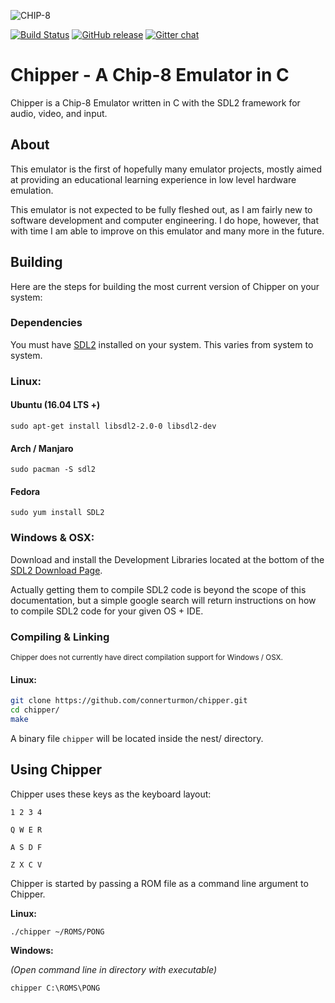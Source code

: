 ![CHIP-8](https://github.com/connerturmon/chipper/blob/master/resource/chip8.png)

[![Build Status](https://travis-ci.org/connerturmon/chipper.svg?branch=master)](https://travis-ci.org/connerturmon/chipper)
[![GitHub release](https://img.shields.io/github/release/connerturmon/chipper.svg)](https://github.com/connerturmon/chipper/releases/tag/v1.0)
[![Gitter chat](https://badges.gitter.im/connerturmon-chipper/Lobby.png)](https://gitter.im/connerturmon-chipper/Lobby)

# Chipper - A Chip-8 Emulator in C

Chipper is a Chip-8 Emulator written in C with the SDL2 framework for
audio, video, and input.

## About

This emulator is the first of hopefully many emulator
projects, mostly aimed at providing an educational learning experience in
low level hardware emulation.

This emulator is not expected to be fully fleshed out, as I am fairly new to software
development and computer engineering. I do hope, however, that with time I am
able to improve on this emulator and many more in the future.

## Building

Here are the steps for building the most current version of Chipper on your system:

### Dependencies

You must have [SDL2](https://www.libsdl.org/download-2.0.php) installed on 
your system. This varies from system to system.

### Linux:
#### Ubuntu (16.04 LTS +)
```
sudo apt-get install libsdl2-2.0-0 libsdl2-dev
```
#### Arch / Manjaro
```
sudo pacman -S sdl2
```
#### Fedora
```
sudo yum install SDL2
```

### Windows & OSX:
Download and install the Development Libraries located at the bottom of the [SDL2 Download Page](https://www.libsdl.org/download-2.0.php).

Actually getting them to compile SDL2 code is beyond the scope of this documentation, but a simple google search will return instructions on how to compile SDL2 code for your given OS + IDE.

### Compiling & Linking
<sup>Chipper does not currently have direct compilation support for Windows / OSX.</sup>
#### Linux:
```Bash
git clone https://github.com/connerturmon/chipper.git
cd chipper/
make
```
A binary file `chipper` will be located inside the nest/ directory.

## Using Chipper

Chipper uses these keys as the keyboard layout:

`1 2 3 4`

`Q W E R`

`A S D F`

`Z X C V`

Chipper is started by passing a ROM file as a command line argument to Chipper.

**Linux:**

```
./chipper ~/ROMS/PONG
```

**Windows:**

*(Open command line in directory with executable)*

```
chipper C:\ROMS\PONG
```
